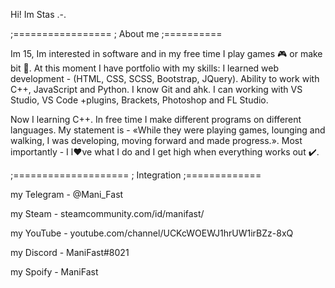 Hi! Im Stas .-.

;=================
; About me
;==========

Im 15, Im interested in software and in my free time I play games 🎮 or make bit 🎵.
At this moment I have portfolio with my skills:
	I learned web development - (HTML, CSS, SCSS, Bootstrap, JQuery).
	Ability to work with C++, JavaScript and Python.
  I know Git and ahk.
  I can working with VS Studio, VS Code +plugins, Brackets, Photoshop and FL Studio.
	
Now I learning C++. In free time I make different programs on different languages.
My statement is - «While they were playing games, lounging and walking, I was developing, moving forward and made progress.».
Most importantly - I l❤️ve what I do and I get high when everything works out ✔️.

;====================
; Integration
;=============

my Telegram - @Mani_Fast

my Steam    - steamcommunity.com/id/manifast/

my YouTube  - youtube.com/channel/UCKcWOEWJ1hrUW1irBZz-8xQ

my Discord  - ManiFast#8021

my Spoify   - ManiFast
